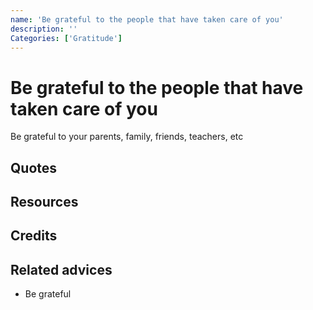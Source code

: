 ```yaml
---
name: 'Be grateful to the people that have taken care of you'
description: ''
Categories: ['Gratitude']
---
```

# Be grateful to the people that have taken care of you

Be grateful to your parents, family, friends, teachers, etc 

## Quotes

## Resources

## Credits

## Related advices

- Be grateful
